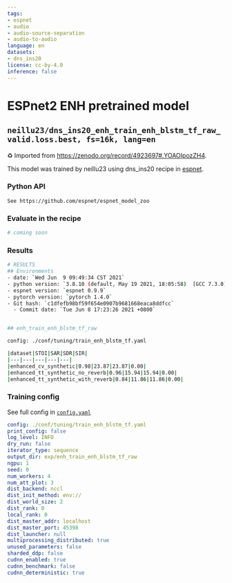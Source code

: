 ```yaml
---
tags:
- espnet
- audio
- audio-source-separation
- audio-to-audio
language: en
datasets:
- dns_ins20
license: cc-by-4.0
inference: false
---
```


# ESPnet2 ENH pretrained model

## `neillu23/dns_ins20_enh_train_enh_blstm_tf_raw_valid.loss.best, fs=16k, lang=en`

♻️ Imported from <https://zenodo.org/record/4923697#.YOAOIpozZH4>.

This model was trained by neillu23 using dns_ins20 recipe in [espnet](https://github.com/espnet/espnet/).

### Python API

```text
See https://github.com/espnet/espnet_model_zoo
```

### Evaluate in the recipe

```python
# coming soon
```

### Results

```bash
# RESULTS
## Environments
- date: `Wed Jun  9 09:49:34 CST 2021`
- python version: `3.8.10 (default, May 19 2021, 18:05:58)  [GCC 7.3.0]`
- espnet version: `espnet 0.9.9`
- pytorch version: `pytorch 1.4.0`
- Git hash: `c1dfefb98bf59f654e0907b9681668eaca8ddfcc`
  - Commit date: `Tue Jun 8 17:23:26 2021 +0800`


## enh_train_enh_blstm_tf_raw

config: ./conf/tuning/train_enh_blstm_tf.yaml

|dataset|STOI|SAR|SDR|SIR|
|---|---|---|---|---|
|enhanced_cv_synthetic|0.98|23.87|23.87|0.00|
|enhanced_tt_synthetic_no_reverb|0.96|15.94|15.94|0.00|
|enhanced_tt_synthetic_with_reverb|0.84|11.86|11.86|0.00|
```

### Training config

See full config in [`config.yaml`](./exp/enh_train_enh_blstm_tf_raw/config.yaml)

```yaml
config: ./conf/tuning/train_enh_blstm_tf.yaml
print_config: false
log_level: INFO
dry_run: false
iterator_type: sequence
output_dir: exp/enh_train_enh_blstm_tf_raw
ngpu: 1
seed: 0
num_workers: 4
num_att_plot: 3
dist_backend: nccl
dist_init_method: env://
dist_world_size: 2
dist_rank: 0
local_rank: 0
dist_master_addr: localhost
dist_master_port: 45398
dist_launcher: null
multiprocessing_distributed: true
unused_parameters: false
sharded_ddp: false
cudnn_enabled: true
cudnn_benchmark: false
cudnn_deterministic: true
```
